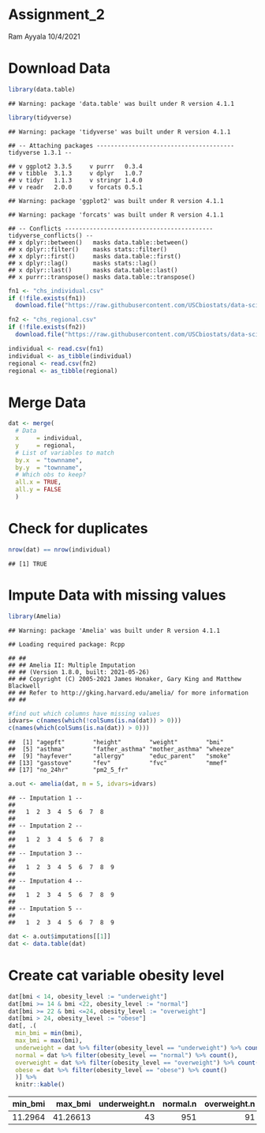 Assignment\_2
================
Ram Ayyala
10/4/2021

# Download Data

``` r
library(data.table)
```

    ## Warning: package 'data.table' was built under R version 4.1.1

``` r
library(tidyverse)
```

    ## Warning: package 'tidyverse' was built under R version 4.1.1

    ## -- Attaching packages --------------------------------------- tidyverse 1.3.1 --

    ## v ggplot2 3.3.5     v purrr   0.3.4
    ## v tibble  3.1.3     v dplyr   1.0.7
    ## v tidyr   1.1.3     v stringr 1.4.0
    ## v readr   2.0.0     v forcats 0.5.1

    ## Warning: package 'ggplot2' was built under R version 4.1.1

    ## Warning: package 'forcats' was built under R version 4.1.1

    ## -- Conflicts ------------------------------------------ tidyverse_conflicts() --
    ## x dplyr::between()   masks data.table::between()
    ## x dplyr::filter()    masks stats::filter()
    ## x dplyr::first()     masks data.table::first()
    ## x dplyr::lag()       masks stats::lag()
    ## x dplyr::last()      masks data.table::last()
    ## x purrr::transpose() masks data.table::transpose()

``` r
fn1 <- "chs_individual.csv"
if (!file.exists(fn1))
  download.file("https://raw.githubusercontent.com/USCbiostats/data-science-data/master/01_chs/chs_individual.csv", destfile=fn1)

fn2 <- "chs_regional.csv"
if (!file.exists(fn2))
  download.file("https://raw.githubusercontent.com/USCbiostats/data-science-data/master/01_chs/chs_regional.csv", destfile=fn2)

individual <- read.csv(fn1)
individual <- as_tibble(individual)
regional <- read.csv(fn2)
regional <- as_tibble(regional)
```

# Merge Data

``` r
dat <- merge(
  # Data
  x     = individual,      
  y     = regional, 
  # List of variables to match
  by.x  = "townname",
  by.y  = "townname", 
  # Which obs to keep?
  all.x = TRUE,      
  all.y = FALSE
  )
```

# Check for duplicates

``` r
nrow(dat) == nrow(individual)
```

    ## [1] TRUE

# Impute Data with missing values

``` r
library(Amelia)
```

    ## Warning: package 'Amelia' was built under R version 4.1.1

    ## Loading required package: Rcpp

    ## ## 
    ## ## Amelia II: Multiple Imputation
    ## ## (Version 1.8.0, built: 2021-05-26)
    ## ## Copyright (C) 2005-2021 James Honaker, Gary King and Matthew Blackwell
    ## ## Refer to http://gking.harvard.edu/amelia/ for more information
    ## ##

``` r
#find out which columns have missing values
idvars= c(names(which(!colSums(is.na(dat)) > 0)))
c(names(which(colSums(is.na(dat)) > 0)))
```

    ##  [1] "agepft"        "height"        "weight"        "bmi"          
    ##  [5] "asthma"        "father_asthma" "mother_asthma" "wheeze"       
    ##  [9] "hayfever"      "allergy"       "educ_parent"   "smoke"        
    ## [13] "gasstove"      "fev"           "fvc"           "mmef"         
    ## [17] "no_24hr"       "pm2_5_fr"

``` r
a.out <- amelia(dat, m = 5, idvars=idvars)
```

    ## -- Imputation 1 --
    ## 
    ##   1  2  3  4  5  6  7  8
    ## 
    ## -- Imputation 2 --
    ## 
    ##   1  2  3  4  5  6  7  8
    ## 
    ## -- Imputation 3 --
    ## 
    ##   1  2  3  4  5  6  7  8  9
    ## 
    ## -- Imputation 4 --
    ## 
    ##   1  2  3  4  5  6  7  8  9
    ## 
    ## -- Imputation 5 --
    ## 
    ##   1  2  3  4  5  6  7  8  9

``` r
dat <- a.out$imputations[[1]]
dat <- data.table(dat)
```

# Create cat variable obesity level

``` r
dat[bmi < 14, obesity_level := "underweight"]
dat[bmi >= 14 & bmi <22, obesity_level := "normal"]
dat[bmi >= 22 & bmi <=24, obesity_level := "overweight"]
dat[bmi > 24, obesity_level := "obese"]
dat[, .(
  min_bmi = min(bmi),
  max_bmi = max(bmi),
  underweight = dat %>% filter(obesity_level == "underweight") %>% count(),
  normal = dat %>% filter(obesity_level == "normal") %>% count(),
  overweight = dat %>% filter(obesity_level == "overweight") %>% count(),
  obese = dat %>% filter(obesity_level == "obese") %>% count()
  )] %>%
  knitr::kable()
```

| min\_bmi | max\_bmi | underweight.n | normal.n | overweight.n | obese.n |
|---------:|---------:|--------------:|---------:|-------------:|--------:|
|  11.2964 | 41.26613 |            43 |      951 |           91 |     115 |
